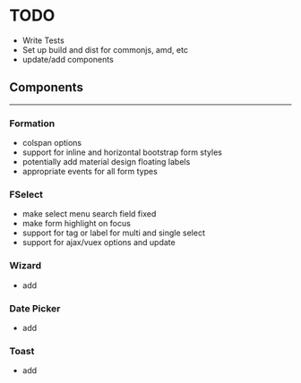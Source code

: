 # TODO

* Write Tests
* Set up build and dist for commonjs, amd, etc
* update/add components

## Components

---

### Formation
* colspan options
* support for inline and horizontal bootstrap form styles
* potentially add material design floating labels
* appropriate events for all form types

### FSelect
* make select menu search field fixed
* make form highlight on focus
* support for tag or label for multi and single select
* support for ajax/vuex options and update

### Wizard
* add

### Date Picker
* add

### Toast
* add

